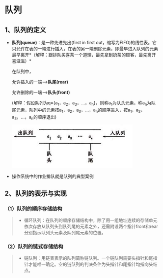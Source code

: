 # 队列

## 1、队列的定义

+ **队列(queue)**：是一种先进先出(first in first out，缩写为FIFO)的线性表。它只允许在表的一端进行插入，在表的另一端删除元素，即最早进入队列的元素最早离开*（解释：跟排队买喜茶一个道理，最先拿到奶茶的顾客，最先离开喜滋滋）*

  在队列中，

  允许插入的一端——>**队尾(rear)**

  允许删除的一端——>**队头(front)**

  (解释：假设队列为q={a<sub>1</sub>，a<sub>2</sub>，a<sub>3</sub>，...，a<sub>n</sub>}，则称a<sub>1</sub>为队头元素，称a<sub>n</sub>为队尾元素，队列中的元素按a<sub>1</sub>，a<sub>2</sub>，a<sub>3</sub>，...，a<sub>n</sub>的顺序进入，按a<sub>1</sub>，a<sub>2</sub>，a<sub>3</sub>，...，a<sub>n</sub>的顺序退出)

  ![queue](images\queue.JPG)

+ 操作系统中的作业排队就是队列的典型案例

 
## 2、队列的表示与实现
### （1）队列的顺序存储结构
> + 循环队列：在队列的顺序存储结构中，除了用一组地址连续的存储单元依次存放从队列头到队列尾的元素之外，还需附设两个指针front和rear分别指示队列头元素及队列尾元素的位置。
> 
### （2）队列的链式存储结构
> + 链队列：用链表表示的队列简称链队列。一个链队列需要头指针和尾指针才能唯一确定。空的链队列的判决条件为头指针和尾指针均指向头结点。 

